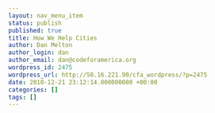 ```yaml
---
layout: nav_menu_item
status: publish
published: true
title: How We Help Cities
author: Dan Melton
author_login: dan
author_email: dan@codeforamerica.org
wordpress_id: 2475
wordpress_url: http://50.16.221.90/cfa_wordpress/?p=2475
date: 2010-12-21 23:12:14.000000000 +00:00
categories: []
tags: []
---
```


